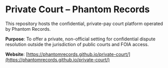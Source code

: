 # Private Court – Phantom Records

This repository hosts the confidential, private-pay court platform operated by Phantom Records.

**Purpose**: To offer a private, non-official setting for confidential dispute resolution outside the jurisdiction of public courts and FOIA access.

**Website**: [https://phantomrecords.github.io/private-court/](https://phantomrecords.github.io/private-court/)
